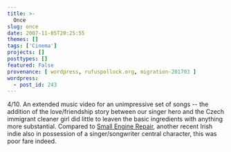 ```yaml
---
title: >-
  Once
slug: once
date: 2007-11-05T20:25:55
themes: []
tags: ['Cinema']
projects: []
posttypes: []
featured: False
provenance: [ wordpress, rufuspollock.org, migration-201703 ]
wordpress:
  - post_id: 243
---
```


4/10. An extended music video for an unimpressive set of songs -- the addition of the love/friendship story between our singer hero and the Czech immigrant cleaner girl did little to leaven the basic ingredients with anything more substantial. Compared to [Small Engine Repair](/2007/09/22/small-engine-repair/), another recent Irish indie also in possession of a singer/songwriter central character, this was poor fare indeed.

